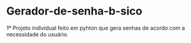 # Gerador-de-senha-b-sico
1º Projeto individual feito em pyhton que gera senhas de acordo com a necessidade do usuário.
